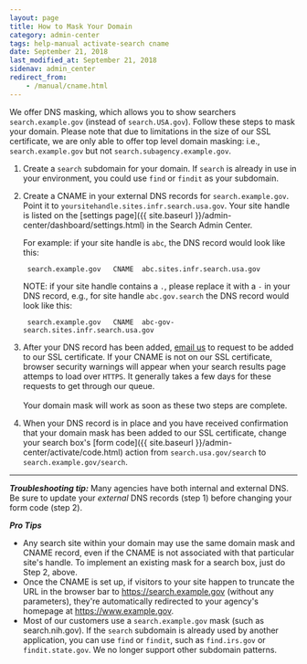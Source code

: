 ```yaml
---
layout: page
title: How to Mask Your Domain
category: admin-center
tags: help-manual activate-search cname 
date: September 21, 2018
last_modified_at: September 21, 2018
sidenav: admin_center
redirect_from:
    - /manual/cname.html
---
```


We offer DNS masking, which allows you to show searchers `search.example.gov` (instead of `search.USA.gov`). Follow these steps to mask your domain. Please note that due to limitations in the size of our SSL certificate, we are only able to offer top level domain masking: i.e., `search.example.gov` but not `search.subagency.example.gov`.

1. Create a `search` subdomain for your domain. If `search` is already in use in your environment, you could use `find` or `findit` as your subdomain.

2. Create a CNAME in your external DNS records for `search.example.gov`. Point it to `yoursitehandle.sites.infr.search.usa.gov`. Your site handle is listed on the [settings page]({{ site.baseurl }}/admin-center/dashboard/settings.html) in the Search Admin Center.
	
	For example: if your site handle is `abc`, the DNS record would look like this:
	
		search.example.gov   CNAME  abc.sites.infr.search.usa.gov

	NOTE: if your site handle contains a `.`, please replace it with a `-` in your DNS record,  e.g., for site handle `abc.gov.search` the DNS record would look like this:

		search.example.gov   CNAME  abc-gov-search.sites.infr.search.usa.gov
  
3. After your DNS record has been added, [email us](mailto:search@gsa.gov) to request to be added to our SSL certificate. If your CNAME is not on our SSL certificate, browser security warnings will appear when your search results page attemps to load over `HTTPS`. It generally takes a few days for these requests to get through our queue.<br><br>Your domain mask will work as soon as these two steps are complete.

4. When your DNS record is in place and you have received confirmation that your domain mask has been added to our SSL certificate, change your search box's [form code]({{ site.baseurl }}/admin-center/activate/code.html) action from `search.usa.gov/search` to `search.example.gov/search`. 

---

***Troubleshooting tip:*** Many agencies have both internal and external DNS. Be
sure to update your *external* DNS records (step 1) before changing your form code (step 2).

***Pro Tips*** 

* Any search site within your domain may use the same domain mask and CNAME record, even if the CNAME is not associated with that particular site's handle. To implement an existing mask for a search box, just do Step 2, above.
* Once the CNAME is set up, if visitors to your site happen to truncate the URL in the browser bar to https://search.example.gov (without any parameters), they're automatically redirected to your agency's homepage at https://www.example.gov. 
* Most of our customers use a `search.example.gov` mask (such as search.nih.gov). If the `search` subdomain is already used by another application, you can use `find` or `findit`, such as `find.irs.gov` or `findit.state.gov`. We no longer support other subdomain patterns. 

